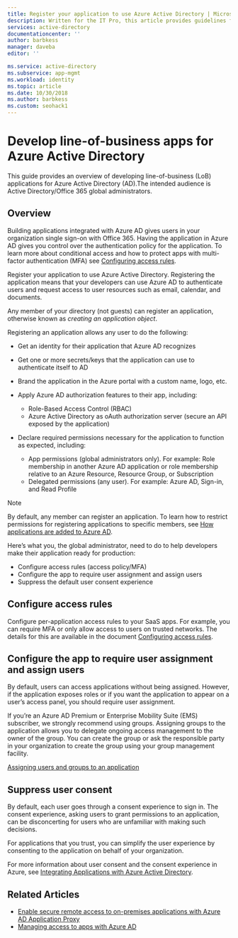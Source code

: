 ```yaml
---
title: Register your application to use Azure Active Directory | Microsoft Docs
description: Written for the IT Pro, this article provides guidelines for integrating Azure applications with Active Directory.
services: active-directory
documentationcenter: ''
author: barbkess
manager: daveba
editor: ''

ms.service: active-directory
ms.subservice: app-mgmt
ms.workload: identity
ms.topic: article
ms.date: 10/30/2018
ms.author: barbkess
ms.custom: seohack1
---
```

# Develop line-of-business apps for Azure Active Directory
This guide provides an overview of developing line-of-business (LoB) applications for Azure Active Directory (AD).The intended audience is Active Directory/Office 365 global administrators.

## Overview
Building applications integrated with Azure AD gives users in your organization single sign-on with Office 365. Having the application in Azure AD gives you control over the authentication policy for the application. To learn more about conditional access and how to protect apps with multi-factor authentication (MFA) see [Configuring access rules](../conditional-access/app-based-mfa.md).

Register your application to use Azure Active Directory. Registering the application means that your developers can use Azure AD to authenticate users and request access to user resources such as email, calendar, and documents.

Any member of your directory (not guests) can register an application, otherwise known as *creating an application object*.

Registering an application allows any user to do the following:

* Get an identity for their application that Azure AD recognizes
* Get one or more secrets/keys that the application can use to authenticate itself to AD
* Brand the application in the Azure portal with a custom name, logo, etc.
* Apply Azure AD authorization features to their app, including:

  * Role-Based Access Control (RBAC)
  * Azure Active Directory as oAuth authorization server (secure an API exposed by the application)
* Declare required permissions necessary for the application to function as expected, including:

     - App permissions (global administrators only). For example: Role membership in another Azure AD application or role membership relative to an Azure Resource, Resource Group, or Subscription
     - Delegated permissions (any user). For example: Azure AD, Sign-in, and Read Profile

> [!NOTE]
> By default, any member can register an application. To learn how to restrict permissions for registering applications to specific members, see [How applications are added to Azure AD](../develop/active-directory-how-applications-are-added.md#who-has-permission-to-add-applications-to-my-azure-ad-instance).
>
>

Here’s what you, the global administrator, need to do to help developers make their application ready for production:

* Configure access rules (access policy/MFA)
* Configure the app to require user assignment and assign users
* Suppress the default user consent experience

## Configure access rules
Configure per-application access rules to your SaaS apps. For example, you can require MFA or only allow access to users on trusted networks. The details for this are available in the document [Configuring access rules](../conditional-access/app-based-mfa.md).

## Configure the app to require user assignment and assign users
By default, users can access applications without being assigned. However, if the application exposes roles or if you want the application to appear on a user’s access panel, you should require user assignment.

If you’re an Azure AD Premium or Enterprise Mobility Suite (EMS) subscriber, we strongly recommend using groups. Assigning groups to the application allows you to delegate ongoing access management to the owner of the group. You can create the group or ask the responsible party in your organization to create the group using your group management facility.

[Assigning users and groups to an application](methods-for-assigning-users-and-groups.md)  


## Suppress user consent
By default, each user goes through a consent experience to sign in. The consent experience, asking users to grant permissions to an application, can be disconcerting for users who are unfamiliar with making such decisions.

For applications that you trust, you can simplify the user experience by consenting to the application on behalf of your organization.

For more information about user consent and the consent experience in Azure, see [Integrating Applications with Azure Active Directory](../develop/quickstart-v1-integrate-apps-with-azure-ad.md).

## Related Articles
* [Enable secure remote access to on-premises applications with Azure AD Application Proxy](application-proxy.md)
* [Managing access to apps with Azure AD](what-is-access-management.md)

